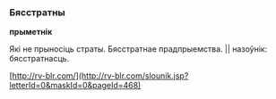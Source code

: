 ### Бясстратны
**прыметнік**

Які не прыносіць страты. Бясстратнае прадпрыемства. || назоўнік: бясстратнасць.

<a rel="author">[http://rv-blr.com/](http://rv-blr.com/slounik.jsp?letterId=0&maskId=0&pageId=468)</a>
